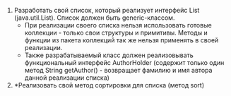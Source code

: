 <ol>
<li>
Разработать свой список, который реализует интерфейс List (java.util.List). Список должен быть generic-классом.
<ul>
<li>При реализации своего списка нельзя использовать готовые коллекции - только свои структуры и примитивы. Методы и функции из пакета коллекций так же нельзя применять в своей реализации.</li>
<li>
Также разрабатываемый класс должен реализовывать функциональный интерфейс AuthorHolder (содержит только один метод String getAuthor() - возвращает фамилию и имя автора данной реализации списка)
</li>
</ul>
</li>
<li>
*Реализовать свой метод сортировки для списка (метод sort)
</li>
</ol>
